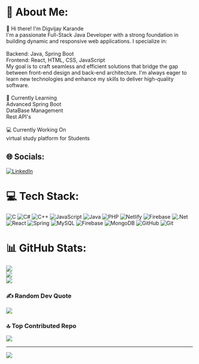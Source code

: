 # 💫 About Me:
👋 Hi there! I'm Digvijay Karande<br>I'm a passionate Full-Stack Java Developer with a strong foundation in building dynamic and responsive web applications. I specialize in:<br><br>Backend: Java, Spring Boot<br>Frontend: React, HTML, CSS, JavaScript<br>My goal is to craft seamless and efficient solutions that bridge the gap between front-end design and back-end architecture. I'm always eager to learn new technologies and enhance my skills to deliver high-quality software.<br><br>🌱 Currently Learning<br>Advanced Spring Boot<br>DataBase Management <br>Rest API's<br><br>💻 Currently Working On<br>virtual study platform for Students 


## 🌐 Socials:
[![LinkedIn](https://img.shields.io/badge/LinkedIn-%230077B5.svg?logo=linkedin&logoColor=white)](https://linkedin.com/in/www.linkedin.com/in/digvijay-karande-297b25279) 

# 💻 Tech Stack:
![C](https://img.shields.io/badge/c-%2300599C.svg?style=for-the-badge&logo=c&logoColor=white) ![C#](https://img.shields.io/badge/c%23-%23239120.svg?style=for-the-badge&logo=csharp&logoColor=white) ![C++](https://img.shields.io/badge/c++-%2300599C.svg?style=for-the-badge&logo=c%2B%2B&logoColor=white) ![JavaScript](https://img.shields.io/badge/javascript-%23323330.svg?style=for-the-badge&logo=javascript&logoColor=%23F7DF1E) ![Java](https://img.shields.io/badge/java-%23ED8B00.svg?style=for-the-badge&logo=openjdk&logoColor=white) ![PHP](https://img.shields.io/badge/php-%23777BB4.svg?style=for-the-badge&logo=php&logoColor=white) ![Netlify](https://img.shields.io/badge/netlify-%23000000.svg?style=for-the-badge&logo=netlify&logoColor=#00C7B7) ![Firebase](https://img.shields.io/badge/firebase-%23039BE5.svg?style=for-the-badge&logo=firebase) ![.Net](https://img.shields.io/badge/.NET-5C2D91?style=for-the-badge&logo=.net&logoColor=white) ![React](https://img.shields.io/badge/react-%2320232a.svg?style=for-the-badge&logo=react&logoColor=%2361DAFB) ![Spring](https://img.shields.io/badge/spring-%236DB33F.svg?style=for-the-badge&logo=spring&logoColor=white) ![MySQL](https://img.shields.io/badge/mysql-4479A1.svg?style=for-the-badge&logo=mysql&logoColor=white) ![Firebase](https://img.shields.io/badge/firebase-a08021?style=for-the-badge&logo=firebase&logoColor=ffcd34) ![MongoDB](https://img.shields.io/badge/MongoDB-%234ea94b.svg?style=for-the-badge&logo=mongodb&logoColor=white) ![GitHub](https://img.shields.io/badge/github-%23121011.svg?style=for-the-badge&logo=github&logoColor=white) ![Git](https://img.shields.io/badge/git-%23F05033.svg?style=for-the-badge&logo=git&logoColor=white)
# 📊 GitHub Stats:
![](https://github-readme-stats.vercel.app/api?username=Digvijaykarande&theme=shadow_blue&hide_border=false&include_all_commits=false&count_private=false)<br/>
![](https://github-readme-streak-stats.herokuapp.com/?user=Digvijaykarande&theme=shadow_blue&hide_border=false)<br/>
![](https://github-readme-stats.vercel.app/api/top-langs/?username=Digvijaykarande&theme=shadow_blue&hide_border=false&include_all_commits=false&count_private=false&layout=compact)

### ✍️ Random Dev Quote
![](https://quotes-github-readme.vercel.app/api?type=horizontal&theme=radical)

### 🔝 Top Contributed Repo
![](https://github-contributor-stats.vercel.app/api?username=Digvijaykarande&limit=5&theme=shadow_green&combine_all_yearly_contributions=true)

---
[![](https://visitcount.itsvg.in/api?id=Digvijaykarande&icon=0&color=0)](https://visitcount.itsvg.in)

<!-- Proudly created with GPRM ( https://gprm.itsvg.in ) -->
